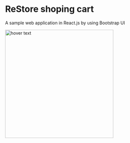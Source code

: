 # ReStore shoping cart
A sample web application in React.js by using Bootstrap UI

<img src="your_relative_path_here" width="350" title="hover text">
